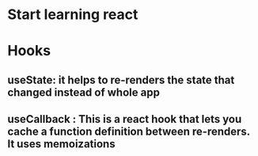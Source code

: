 # Start learning react

# Hooks
## useState: it helps to re-renders the state that changed instead of whole app

## useCallback : This is a react hook that lets you cache a function definition between re-renders. It uses memoizations